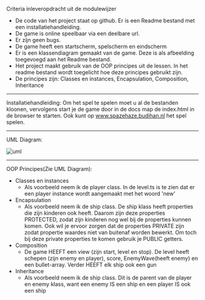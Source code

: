 Criteria inleveropdracht uit de modulewijzer
- De code van het project staat op github. Er is een Readme bestand met een installatiehandleiding.
- De game is online speelbaar via een deelbare url.
- Er zijn geen bugs.
- De game heeft een startscherm, spelscherm en eindscherm
- Er is een klassendiagram gemaakt van de game. Deze is als afbeelding toegevoegd aan het Readme bestand.
- Het project maakt gebruik van de OOP principes uit de lessen. In het readme bestand wordt toegelicht hoe deze principes gebruikt zijn. 
- De principes zijn: Classes en instances, Encapsulation, Composition, Inheritance

----------------------------------------------------------------------------------------------------------------------------------

Installatiehandleiding:
Om het spel te spelen moet u al de bestanden kloonen, vervolgens start je de game door in de docs map de index.html in de browser te starten. Ook kunt op www.spazehaze.budihan.nl het spel spelen.

------------------------------------------------------------------------------------------------------------------------------------

UML Diagram:

 ![uml](https://user-images.githubusercontent.com/15815389/27265102-b903c790-548f-11e7-8c3c-3945c3123516.PNG)
 
-------------------------------------------------------------------------------------------------------------------------------------

OOP Principes(Zie UML Diagram):
- Classes en instances
  - Als voorbeeld neem ik de player class. In de level.ts is te zien dat er een player instance wordt aangemaakt met het woord 'new'
- Encapsulation
  - Als voorbeeld neem ik de ship class. De ship klass heeft properties die zijn kinderen ook heeft. Daarom zijn deze properties PROTECTED, zodat zijn kinderen nog wel bij de properties kunnen komen. Ook wil je ervoor zorgen dat de properties PRIVATE zijn zodat propertie waardes niet van buitenaf worden bewerkt. Om toch bij deze private properties te komen gebruik je PUBLIC getters.
- Composition
  - De game HEEFT een view (zijn start, level en stop). De level heeft schepen (zijn enemy en player), score, EnemyWave(heeft enemy) en een bullet-array. Verder HEEFT elk ship ook een gun
- Inheritance
  - Als voorbeeld neem ik de ship class. Dit is de parent van de player en enemy klass, want een enemy IS een ship en een player IS ook een ship




